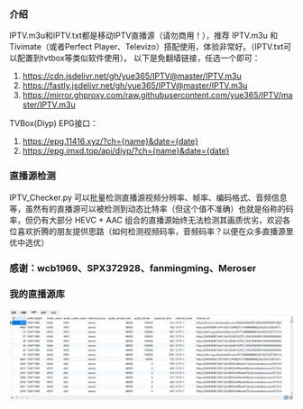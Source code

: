 ### 介绍
IPTV.m3u和IPTV.txt都是移动IPTV直播源（请勿商用！），推荐 IPTV.m3u 和 Tivimate（或者Perfect Player、Televizo）搭配使用，体验非常好。（IPTV.txt可以配置到tvtbox等类似软件使用）。
以下是免翻墙链接，任选一个即可：

1. https://cdn.jsdelivr.net/gh/yue365/IPTV@master/IPTV.m3u
2. https://fastly.jsdelivr.net/gh/yue365/IPTV@master/IPTV.m3u
3. https://mirror.ghproxy.com/raw.githubusercontent.com/yue365/IPTV/master/IPTV.m3u

TVBox(Diyp) EPG接口：
1. https://epg.11416.xyz/?ch={name}&date={date}
2. https://epg.imxd.top/api/diyp/?ch={name}&date={date}

### 直播源检测
IPTV_Checker.py 可以批量检测直播源视频分辨率、帧率、编码格式、音频信息等，虽然有的直播源可以被检测到动态比特率（但这个值不准确）也就是俗称的码率，但仍有大部分 HEVC + AAC 组合的直播源始终无法检测其画质优劣，欢迎各位喜欢折腾的朋友提供思路（如何检测视频码率，音频码率？以便在众多直播源里优中选优）

### 感谢：wcb1969、SPX372928、fanmingming、Meroser

### 我的直播源库
<img src="https://github.com/yue365/IPTV/blob/master/IPTV_data.png"/>
